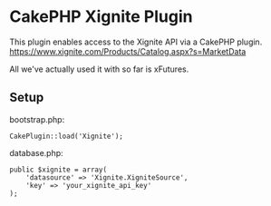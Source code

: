 CakePHP Xignite Plugin
======================

This plugin enables access to the Xignite API via a CakePHP plugin.
https://www.xignite.com/Products/Catalog.aspx?s=MarketData

All we've actually used it with so far is xFutures.

Setup
-----

bootstrap.php:

    CakePlugin::load('Xignite');

database.php:

    public $xignite = array(
        'datasource' => 'Xignite.XigniteSource',
        'key' => 'your_xignite_api_key'
    );

